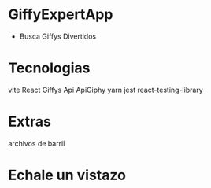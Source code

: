 # GiffyExpertApp

* Busca Giffys Divertidos

# Tecnologias

vite
React
Giffys Api ApiGiphy
yarn
jest
react-testing-library

# Extras

archivos de barril

# Echale un vistazo